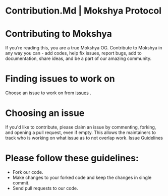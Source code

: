 # Contribution.Md | Mokshya Protocol

# Contributing to Mokshya
If you’re reading this, you are a true Mokshya OG. Contribute to Mokshya in any way you can - add codes, help fix issues, report bugs, add to documentation, share ideas, and be a part of our amazing community. 

# Finding issues to work on
Choose an issue to work on from [issues](https://github.com/aptos-nft-random-mint-tokenv2/candymachine/issues) .

# Choosing an issue
If you'd like to contribute, please claim an issue by commenting, forking, and opening a pull request, even if empty. This allows the maintainers to track who is working on what issue as to not overlap work.
Issue Guidelines

# Please follow these guidelines:
- Fork our code.
- Make changes to your forked code and keep the changes in single commit.
- Send pull requests to our code.
